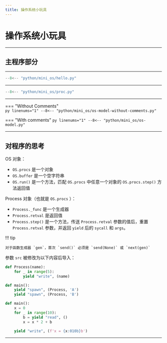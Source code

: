 ```yaml
---
title: 操作系统小玩具
---
```


操作系统小玩具
==============

***

主程序部分
----------

***

``` py title="hello.py"
--8<-- "python/mini_os/hello.py"
```

***

``` py title="proc.py"
--8<-- "python/mini_os/proc.py"
```

***

=== "Without Comments"    
    ``` py linenums="1"
    --8<-- "python/mini_os/os-model-without-comments.py"
    ```

=== "With comments"
    ``` py linenums="1"
    --8<-- "python/mini_os/os-model.py"
    ```

***

对程序的思考
------------

OS 对象：

- `OS.procs` 是一个对象
- `OS.buffer` 是一个空字符串
- `OS.run()` 是一个方法，匹配 `OS.procs` 中任意一个对象的 `OS.procs.step()` 方法返回值

Process 对象（也就是 `OS.procs` ）：

- `Process._func` 是一个生成器
- `Process.retval` 是返回值
- `Process.step()` 是一个方法，传送 `Process.retval` 参数的值后，重置 `Process.retval`
  参数，并返回 `yield` 后的 `sycall` 和 `args`。

!!! tip
 
    对于函数生成器 `gen`，首次 `send()` 必须是 `send(None)` 或 `next(gen)`


参数 `src` 被修改为以下内容后导入：

``` py
def Process(name):
    for _ in range(5):
        yield "write", (name)

def main():
    yield "spawn", (Process, 'A')
    yield "spawn", (Process, 'B')
```

``` py
def main():
    x = 0
    for _ in range(10):
        b = yield "read", ()
        x = x * 2 + b

    yield "write", (f'x = {x:010b}b')

```

***
